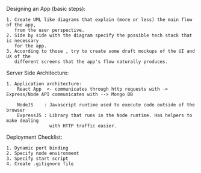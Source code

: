 Designing an App (basic steps):

    1. Create UML like diagrams that explain (more or less) the main flow of the app, 
       from the user perspective.
    2. Side by side with the diagram specify the possible tech stack that is necessary
       for the app.
    3. According to those , try to create some draft mockups of the UI and UX of the 
       different screens that the app's flow naturally produces. 

Server Side Architecture:

    1. Application architecture:
        React App  <- communicates through http requests with -> Express/Node API communicates with --> Mongo DB
        
        NodeJS    : Javascript runtime used to execute code outside of the browser
        ExpressJS : Library that runs in the Node runtime. Has helpers to make dealing 
                    with HTTP traffic easier.
        
        
Deployment Checklist:

    1. Dynamic port binding
    2. Specify node environment
    3. Specify start script
    4. Create .gitignore file
    
   

